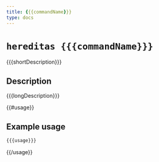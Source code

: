 ```yaml
---
title: {{{commandName}}}
type: docs
---
```


# `hereditas {{{commandName}}}`

{{{shortDescription}}}

## Description

{{{longDescription}}}

{{#usage}}
## Example usage

````sh
{{{usage}}}
````
{{/usage}}
